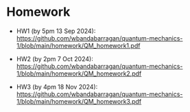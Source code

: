 # Homework

- HW1 (by 5pm 13 Sep 2024): https://github.com/wbandabarragan/quantum-mechanics-1/blob/main/homework/QM_homework1.pdf

- HW2 (by 2pm 7 Oct 2024): https://github.com/wbandabarragan/quantum-mechanics-1/blob/main/homework/QM_homework2.pdf

- HW3 (by 4pm 18 Nov 2024): https://github.com/wbandabarragan/quantum-mechanics-1/blob/main/homework/QM_homework3.pdf

